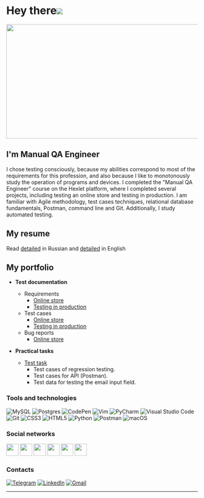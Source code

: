Hey there![](https://user-images.githubusercontent.com/18350557/176309783-0785949b-9127-417c-8b55-ab5a4333674e.gif)
=====================================================================================================================================

<div align="center">
  <img src="https://media.giphy.com/media/dWesBcTLavkZuG35MI/giphy.gif" width="600" height="300"/>
</div>

I'm Manual QA Engineer
--------------------------------

I chose testing consciously, because my abilities correspond to most of the requirements for this profession, and also because I like to monotonously study the operation of programs and devices. I completed the "Manual QA Engineer" course on the Hexlet platform, where I completed several projects, including testing an online store and testing in production. I am familiar with Agile methodology, test cases techniques, relational database fundamentals, Postman, command line and Git. Additionally, I study automated testing.


My resume
--------------------------------
Read [detailed](https://cv.hexlet.io/ru/resumes/2026) in Russian and [detailed](https://www.linkedin.com/in/den-shakhov) in English

My portfolio
--------------------------------

- **Test documentation**
	
  - Requirements
    - [Online store](https://github.com/den1523/qa-engineer-project-84/blob/main/requirements.yml)
    - [Testing in production](https://github.com/den1523/qa-engineer-project-85/blob/main/requirements.yml)
  - Test cases
    - [Online store](https://github.com/den1523/qa-engineer-project-84/blob/main/test-cases.yml)
    - [Testing in production](https://github.com/den1523/qa-engineer-project-85/blob/main/test-cases.yml)
  - Bug reports
    - [Online store](https://github.com/den1523/qa-engineer-project-84/blob/main/bugreports.yml)

- **Practical tasks**

  - [Test task](https://github.com/den1523/qa-trainee-test) <br>
    - Test cases of regression testing.
    - Test cases for API (Postman).
    - Test data for testing the email input field.



### Tools and technologies 
<p align="left">
<img src="https://img.shields.io/badge/mysql-%2300f.svg?style=for-the-badge&logo=mysql&logoColor=white" alt="MySQL"/>
<img src="https://img.shields.io/badge/postgres-%23316192.svg?style=for-the-badge&logo=postgresql&logoColor=white" alt="Postgres"/>
<img src="https://img.shields.io/badge/CodePen-white?style=for-the-badge&logo=codepen&logoColor=black" alt="CodePen"/>
<img src="https://img.shields.io/badge/VIM-%2311AB00.svg?style=for-the-badge&logo=vim&logoColor=white" alt="Vim"/>
<img src="https://img.shields.io/badge/pycharm-143?style=for-the-badge&logo=pycharm&logoColor=black&color=black&labelColor=green" alt="PyCharm"/>
<img src="https://img.shields.io/badge/Visual%20Studio%20Code-0078d7.svg?style=for-the-badge&logo=visual-studio-code&logoColor=white" alt="Visual Studio Code"/>
<img src="https://img.shields.io/badge/git-%23F05033.svg?style=for-the-badge&logo=git&logoColor=white" alt="Git"/>
<img src="https://img.shields.io/badge/css3-%231572B6.svg?style=for-the-badge&logo=css3&logoColor=white" alt="CSS3"/>
<img src="https://img.shields.io/badge/html5-%23E34F26.svg?style=for-the-badge&logo=html5&logoColor=white" alt="HTML5"/>
<img src="https://img.shields.io/badge/python-3670A0?style=for-the-badge&logo=python&logoColor=ffdd54" alt="Python"/>
<img src="https://img.shields.io/badge/Postman-FF6C37?style=for-the-badge&logo=postman&logoColor=white" alt="Postman"/>
<img src="https://img.shields.io/badge/mac%20os-000000?style=for-the-badge&logo=macos&logoColor=F0F0F0" alt="macOS"/>

</p>

### Social networks  
<p align="left"> 
<a href="https://www.facebook.com/den.shxv" target="_blank" rel="noreferrer"><img src="https://raw.githubusercontent.com/danielcranney/readme-generator/main/public/icons/socials/facebook.svg" width="32" height="32" /></a>
<a href="http://www.instagram.com/den_shxv" target="_blank" rel="noreferrer"><img src="https://raw.githubusercontent.com/danielcranney/readme-generator/main/public/icons/socials/instagram.svg" width="32" height="32" /></a> 
<a href="https://www.linkedin.com/in/den-shakhov" target="_blank" rel="noreferrer"><img src="https://raw.githubusercontent.com/danielcranney/readme-generator/main/public/icons/socials/linkedin.svg" width="32" height="32" /></a>  
<a href="https://www.twitter.com/den_1523" target="_blank" rel="noreferrer"><img src="https://raw.githubusercontent.com/danielcranney/readme-generator/main/public/icons/socials/twitter.svg" width="32" height="32" /></a>
 <a href="https://www.codepen.io/den1523" target="_blank" rel="noreferrer"><img src="https://raw.githubusercontent.com/danielcranney/readme-generator/main/public/icons/socials/codepen.svg" width="32" height="32" /></a> 
<a href="https://www.github.com/den1523" target="_blank" rel="noreferrer"><img src="https://raw.githubusercontent.com/danielcranney/readme-generator/main/public/icons/socials/github.svg" width="32" height="32" /></a> 
</p>

### Contacts
<p>
<a href="https://t.me/den_23" target="_blank" rel="noreferrer">
<img src="https://img.shields.io/badge/Telegram-2CA5E0?style=for-the-badge&logo=telegram&logoColor=white" alt="Telegram"/></a>
<a href="https://www.linkedin.com/in/den-shakhov" target="_blank" rel="noreferrer">
<img src="https://img.shields.io/badge/linkedin-%230077B5.svg?style=for-the-badge&logo=linkedin&logoColor=white" alt="LinkedIn"/></a>
<a href="mailto:denis.sh23@gmail.com" target="_blank" rel="noreferrer">
<img src="https://img.shields.io/badge/Gmail-D14836?style=for-the-badge&logo=gmail&logoColor=white" alt="Gmail"/></a>
</p>

---

<img src="https://komarev.com/ghpvc/?username=den1523&style=flat-square&color=blue" alt=""/>
